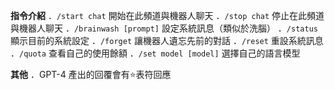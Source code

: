 **指令介紹**
．`/start chat` 開始在此頻道與機器人聊天
．`/stop chat` 停止在此頻道與機器人聊天
．`/brainwash [prompt]` 設定系統訊息（類似於洗腦）
．`/status` 顯示目前的系統設定
．`/forget` 讓機器人遺忘先前的對話
．`/reset` 重設系統訊息
．`/quota` 查看自己的使用餘額
．`/set model [model]` 選擇自己的語言模型

**其他**
．GPT-4 產出的回覆會有⭐表符回應

